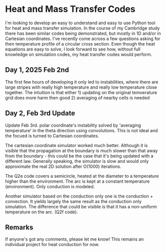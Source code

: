 # Heat and Mass Transfer Codes

I'm looking to develop an easy to understand and easy to use Python tool for heat and mass transfer simulation. 
In the course of my Cambridge study there has been similar codes being demonstrated, but mostly in 1D and/or in
Cartesian coordinates. I've recently come across a few questions asking for then temperature profile of a 
circular cross section. Even though the heat equations are easy to solve, I look forward to see how, without full
knowledge on simulation codes, my heat transfer codes would perform.

## Day 1, 2025 Feb 2nd
The first few hours of developing it only led to instabilities, where there are large stripes with really high
temperature and really low temperature close together. The intuition is that either 1) updating on the original
temoerature grid does more harm then good 2) averaging of nearby cells is needed

## Day 2, Feb 3rd Update
Update Feb 3rd. polar coordinate's instability solved by 'averaging temperature' in the theta direction using
convolutions. This is not ideal and the focued is turned to Cartesian coordinates.

The cartesian coordinate simulator worked much better. Although it is visible that the propagation at the boundary 
is much slower than that away from the boundary - this could be the case that it's being updated with a different 
law. Generally speaking, the simulator is slow and would only approximate the real 2D solution after O(1000) 
iterations.

The Q2e code covers a semicircle, heated at the diameter to a temperature higher than the environment. The arc is
kept at a constant temperature (environment). Only conduction is modeled.

Another simulator based on the conduction only one is the conduction + convection. It yields largely the same 
result as the conduction only simulation. The difference that could be visible is that it has a non-uniform 
temperature on the arc. (Q2f code).

## Remarks
If anyone's got any comments, please let me know! This remains an individual project for heat conduction for now.
